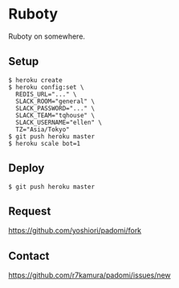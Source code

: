 # Ruboty
Ruboty on somewhere.

## Setup
```
$ heroku create
$ heroku config:set \
  REDIS_URL="..." \
  SLACK_ROOM="general" \
  SLACK_PASSWORD="..." \
  SLACK_TEAM="tqhouse" \
  SLACK_USERNAME="ellen" \
  TZ="Asia/Tokyo"
$ git push heroku master
$ heroku scale bot=1
```

## Deploy
```
$ git push heroku master
```

## Request
https://github.com/yoshiori/padomi/fork

## Contact
https://github.com/r7kamura/padomi/issues/new
